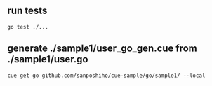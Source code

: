 ## run tests 

```shell
go test ./...
```

## generate ./sample1/user_go_gen.cue from ./sample1/user.go

```shell
cue get go github.com/sanposhiho/cue-sample/go/sample1/ --local
```
